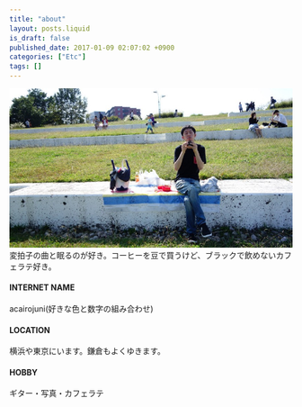 ```yaml
---
title: "about"
layout: posts.liquid
is_draft: false
published_date: 2017-01-09 02:07:02 +0900
categories: ["Etc"]
tags: []
---
```


 ![](/public/images/2017/09/822f4-1sfn2nm3nm9fj8q3skhv0pa.jpeg)変拍子の曲と眠るのが好き。コーヒーを豆で買うけど、ブラックで飲めないカフェラテ好き。

#### INTERNET NAME
acairojuni(好きな色と数字の組み合わせ)

#### LOCATION
横浜や東京にいます。鎌倉もよくゆきます。

#### HOBBY
ギター・写真・カフェラテ


